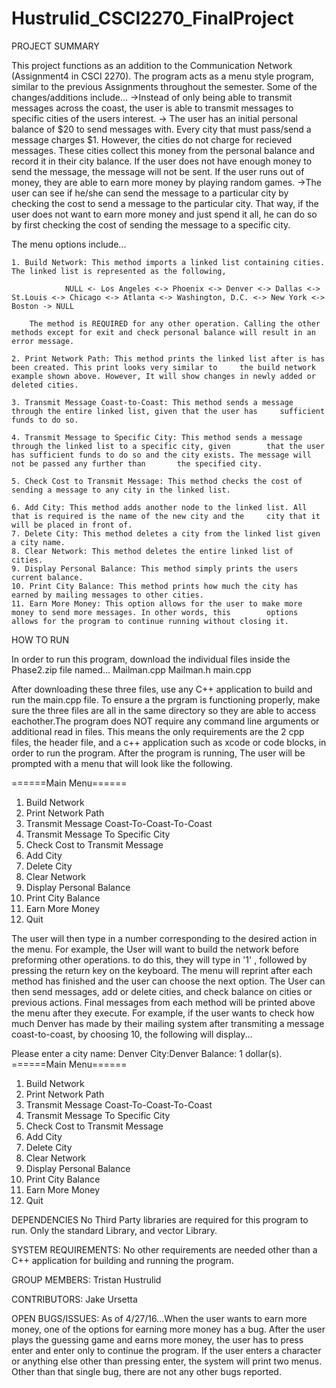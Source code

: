 # Hustrulid_CSCI2270_FinalProject

PROJECT SUMMARY

  This project functions as an addition to the Communication Network (Assignment4 in CSCI 2270). The program acts as a menu style program, similar to the previous Assignments throughout the semester. Some of the changes/additions include...
    ->Instead of only being able to transmit messages across the coast, the user is able to transmit messages to specific cities of the users interest.
    -> The user has an initial personal balance of $20 to send messages with. Every city that must pass/send a message charges $1. However, the cities do not charge for recieved messages. These cities collect this money from the personal balance and record it in their city balance. If the user does not have enough money to send the message, the message will not be sent. If the user runs out of money, they are able to earn more money by playing random games.
    ->The user can see if he/she can send the message to a particular city by checking the cost to send a message to the particular city. That way, if the user does not want to earn more money and just spend it all, he can do so by first checking the cost of sending the message to a specific city.
    
  The menu options include...
  
    1. Build Network: This method imports a linked list containing cities. The linked list is represented as the following,
    
                NULL <- Los Angeles <-> Phoenix <-> Denver <-> Dallas <-> St.Louis <-> Chicago <-> Atlanta <-> Washington, D.C. <-> New York <-> Boston -> NULL
                
        The method is REQUIRED for any other operation. Calling the other methods except for exit and check personal balance will result in an error message.
        
    2. Print Network Path: This method prints the linked list after is has been created. This print looks very similar to     the build network example shown above. However, It will show changes in newly added or deleted cities.
    
    3. Transmit Message Coast-to-Coast: This method sends a message through the entire linked list, given that the user has     sufficient funds to do so.
    
    4. Transmit Message to Specific City: This method sends a message through the linked list to a specific city, given        that the user has sufficient funds to do so and the city exists. The message will not be passed any further than       the specified city.
    
    5. Check Cost to Transmit Message: This method checks the cost of sending a message to any city in the linked list.
    
    6. Add City: This method adds another node to the linked list. All that is required is the name of the new city and the     city that it will be placed in front of.
    7. Delete City: This method deletes a city from the linked list given a city name.
    8. Clear Network: This method deletes the entire linked list of cities.
    9. Display Personal Balance: This method simply prints the users current balance.
    10. Print City Balance: This method prints how much the city has earned by mailing messages to other cities.
    11. Earn More Money: This option allows for the user to make more money to send more messages. In other words, this        options allows for the program to continue running without closing it.

HOW TO RUN

  In order to run this program, download the individual files inside the Phase2.zip file named...
    Mailman.cpp
    Mailman.h
    main.cpp

  After downloading these three files, use any C++ application to build and run the main.cpp file. To ensure a the prgram is functioning properly, make sure the three files are all in the same directory so they are able to access eachother.The program does NOT require any command line arguments or additional read in files. This means the only requirements are the 2 cpp files, the header file, and a c++ application such as xcode or code blocks, in order to run the program. After the program is running, The user will be prompted with a menu that will look like the following.

   ======Main Menu======
  1. Build Network
  2. Print Network Path
  3. Transmit Message Coast-To-Coast-To-Coast
  4. Transmit Message To Specific City
  5. Check Cost to Transmit Message
  6. Add City
  7. Delete City
  8. Clear Network
  9. Display Personal Balance
  10. Print City Balance
  11. Earn More Money
  12. Quit

  The user will then type in a number corresponding to the desired action in the menu. For example, the User will want to build the network before preforming other operations. to do this, they will type in '1' , followed by pressing the return key on the keyboard. The menu will reprint after each method has finished and the user can choose the next option. The User can then send messages, add or delete cities, and check balance on cities or previous actions. Final messages from each method will be printed above the menu after they execute. For example, if the user wants to check how much Denver has made by their mailing system after transmiting a message coast-to-coast, by choosing 10, the following will display...

  Please enter a city name:
  Denver
  City:Denver
  Balance: 1 dollar(s).
  ======Main Menu======
  1. Build Network
  2. Print Network Path
  3. Transmit Message Coast-To-Coast-To-Coast
  4. Transmit Message To Specific City
  5. Check Cost to Transmit Message
  6. Add City
  7. Delete City
  8. Clear Network
  9. Display Personal Balance
  10. Print City Balance
  11. Earn More Money
  12. Quit

DEPENDENCIES
  No Third Party libraries are required for this program to run. Only the standard Library, and vector Library.

SYSTEM REQUIREMENTS:
  No other requirements are needed other than a C++ application for building and running the program.

GROUP MEMBERS:
  Tristan Hustrulid

CONTRIBUTORS:
  Jake Ursetta

OPEN BUGS/ISSUES:
  As of 4/27/16...When the user wants to earn more money, one of the options for earning more money has a bug. After the user plays the guessing game and earns more money, the user has to press enter and enter only to continue the program. If the user enters a character or anything else other than pressing enter, the system will print two menus. Other than that single bug, there are not any other bugs reported.

